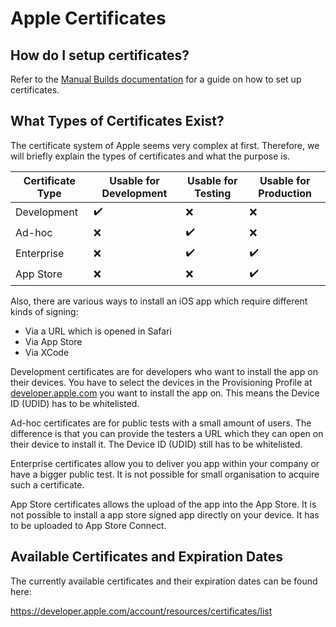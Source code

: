 # Apple Certificates

## How do I setup certificates?

Refer to the [Manual Builds documentation](manual-builds.md#ios) for a guide on how to set up certificates.

## What Types of Certificates Exist?

The certificate system of Apple seems very complex at first. Therefore, we will briefly explain the types of certificates and what the purpose is.

| Certificate Type | Usable for Development | Usable for Testing | Usable for Production |
| ---------------- | ---------------------- | ------------------ | --------------------- |
| Development      | :heavy_check_mark:     | :x:                | :x:                   |
| Ad-hoc           | :x:                    | :heavy_check_mark: | :x:                   |
| Enterprise       | :x:                    | :heavy_check_mark: | :heavy_check_mark:    |
| App Store        | :x:                    | :x:                | :heavy_check_mark:    |

Also, there are various ways to install an iOS app which require different kinds of signing:

- Via a URL which is opened in Safari
- Via App Store
- Via XCode

Development certificates are for developers who want to install the app on their devices. You have to select the devices in the Provisioning Profile at [developer.apple.com](https://developer.apple.com/account/resources/profiles/list) you want to install the app on. This means the Device ID (UDID) has to be whitelisted.

Ad-hoc certificates are for public tests with a small amount of users. The difference is that you can provide the testers a URL which they can open on their device to install it. The Device ID (UDID) still has to be whitelisted.

Enterprise certificates allow you to deliver you app within your company or have a bigger public test. It is not possible for small organisation to acquire such a certificate.

App Store certificates allows the upload of the app into the App Store. It is not possible to install a app store signed app directly on your device. It has to be uploaded to App Store Connect.

## Available Certificates and Expiration Dates

The currently available certificates and their expiration dates can be found here:

https://developer.apple.com/account/resources/certificates/list
